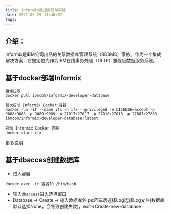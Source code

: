 ```yaml
---
title: informix数据库简单实践
date: 2021-06-29 11:46:07
tags:
---
```


## 介绍：
Informix是IBM公司出品的关系数据库管理系统（RDBMS）家族。作为一个集成解决方案，它被定位为作为IBM在线事务处理（OLTP）旗舰级数据服务系统。

## 基于docker部署Informix
```text
镜像拉取
docker pull ibmcom/informix-developer-database

首次启动 Informix Docker 容器
docker run -it --name ifx -h ifx --privileged -e LICENSE=accept -p 9088:9088 -p 9089:9089 -p 27017:27017 -p 27018:27018 -p 27883:27883  ibmcom/informix-developer-database:latest

启动 Informix Docker 容器
docker start ifx

```
[更多说明](https://github.com/informix/informix-dockerhub-readme/blob/master/14.10.FC5/informix-developer-database.md)


## 基于dbacces创建数据库
- 进入容器
```text
docker exec -it 容器ID /bin/bash
```

- 输入<code>dbaccess</code>进入选择窗口
- Database -> Create -> 输入数据库名
ps:回车后选择Log选择Log文件(数据库默认选择None，会导致创建失败)，exit->Create-new-database

